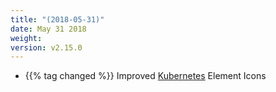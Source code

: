 ```yaml
---
title: "(2018-05-31)"
date: May 31 2018
weight:
version: v2.15.0
---
```


- {{% tag changed %}} Improved [Kubernetes](https://docs.metricly.com/integrations/kubernetes/) Element Icons
